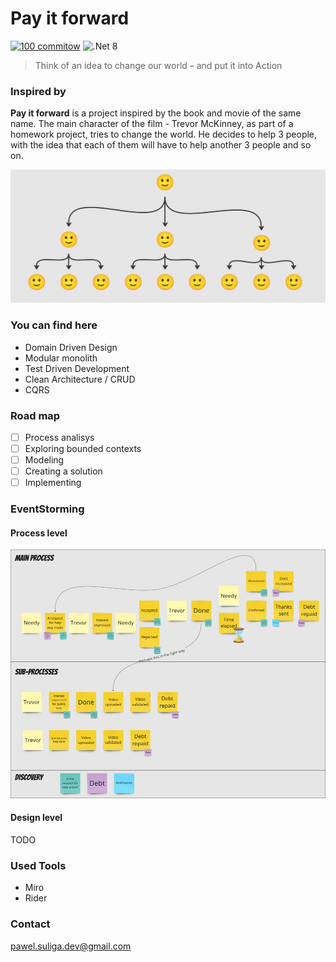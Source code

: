 # Pay it forward
[![100 commitow](https://img.shields.io/badge/100_commitow-26a641)](https://100commitow.pl/)
![.Net 8](https://img.shields.io/badge/.Net_8-8A2BE2)

> Think of an idea to change our world – and put it into Action

### Inspired by

**Pay it forward** is a project inspired by the book and movie of the same name. The main character of the film - Trevor McKinney, as part of a homework project, tries to change the world. He decides to help 3 people, with the idea that each of them will have to help another 3 people and so on.

![emoji-tree](https://github.com/suligapawel/pay-it-forward/blob/main/img/tree.png?raw=true)

### You can find here

- Domain Driven Design
- Modular monolith
- Test Driven Development
- Clean Architecture / CRUD
- CQRS

### Road map

- [ ] Process analisys
- [ ] Exploring bounded contexts
- [ ] Modeling 
- [ ] Creating a solution 
- [ ] Implementing

### EventStorming

#### Process level

![main-process](https://github.com/suligapawel/pay-it-forward/blob/main/img/EventStorming/process_level.png?raw=true)

#### Design level

TODO

### Used Tools

- Miro
- Rider

### Contact

pawel.suliga.dev@gmail.com
